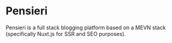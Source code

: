 # Pensieri
Pensieri is a full stack blogging platform based on a MEVN stack (specifically Nuxt.js for SSR and SEO purposes).
